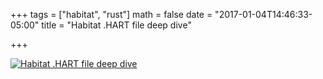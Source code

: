 +++
tags = ["habitat", "rust"]
math = false
date = "2017-01-04T14:46:33-05:00"
title = "Habitat .HART file deep dive"

+++

[![Habitat .HART file deep dive](http://i.imgur.com/AKiJK2K.png)](https://vimeo.com/174718777)